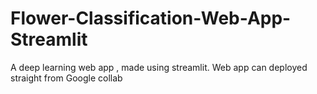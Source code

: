 # Flower-Classification-Web-App-Streamlit
A deep learning web app , made using streamlit. Web app can deployed straight from Google collab
